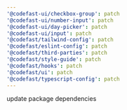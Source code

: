 ```yaml
---
'@codefast-ui/checkbox-group': patch
'@codefast-ui/number-input': patch
'@codefast-ui/day-picker': patch
'@codefast-ui/input': patch
'@codefast/tailwind-config': patch
'@codefast/eslint-config': patch
'@codefast/third-parties': patch
'@codefast/style-guide': patch
'@codefast/hooks': patch
'@codefast/ui': patch
'@codefast/typescript-config': patch
---
```


update package dependencies
